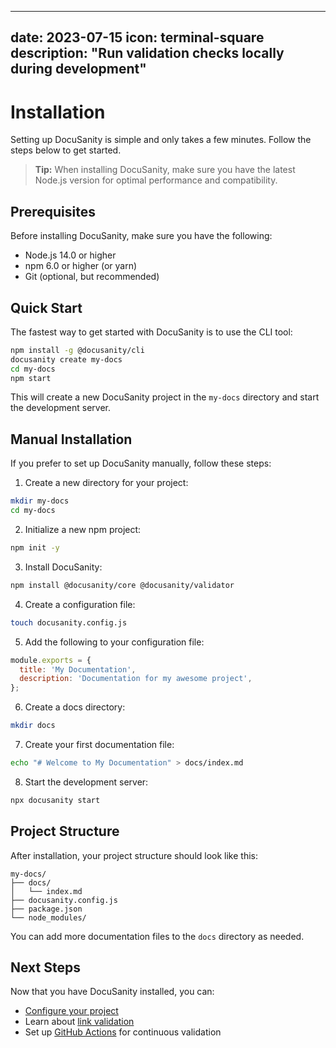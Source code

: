 
---
date: 2023-07-15
icon: terminal-square
description: "Run validation checks locally during development"
---

# Installation

Setting up DocuSanity is simple and only takes a few minutes. Follow the steps below to get started.

> **Tip:** When installing DocuSanity, make sure you have the latest Node.js version for optimal performance and compatibility.

## Prerequisites

Before installing DocuSanity, make sure you have the following:

- Node.js 14.0 or higher
- npm 6.0 or higher (or yarn)
- Git (optional, but recommended)

## Quick Start

The fastest way to get started with DocuSanity is to use the CLI tool:

```bash
npm install -g @docusanity/cli
docusanity create my-docs
cd my-docs
npm start
```

This will create a new DocuSanity project in the `my-docs` directory and start the development server.

## Manual Installation

If you prefer to set up DocuSanity manually, follow these steps:

1. Create a new directory for your project:

```bash
mkdir my-docs
cd my-docs
```

2. Initialize a new npm project:

```bash
npm init -y
```

3. Install DocuSanity:

```bash
npm install @docusanity/core @docusanity/validator
```

4. Create a configuration file:

```bash
touch docusanity.config.js
```

5. Add the following to your configuration file:

```javascript
module.exports = {
  title: 'My Documentation',
  description: 'Documentation for my awesome project',
};
```

6. Create a docs directory:

```bash
mkdir docs
```

7. Create your first documentation file:

```bash
echo "# Welcome to My Documentation" > docs/index.md
```

8. Start the development server:

```bash
npx docusanity start
```

## Project Structure

After installation, your project structure should look like this:

```
my-docs/
├── docs/
│   └── index.md
├── docusanity.config.js
├── package.json
└── node_modules/
```

You can add more documentation files to the `docs` directory as needed.

## Next Steps

Now that you have DocuSanity installed, you can:

- [Configure your project](/docs/configuration)
- Learn about [link validation](/docs/link-validation)
- Set up [GitHub Actions](/docs/github-actions) for continuous validation
